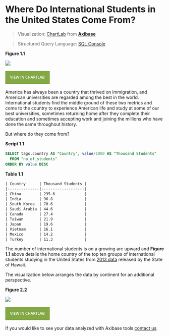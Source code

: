 Where Do International Students in the United States Come From?
===

> Visualization: [ChartLab](https://apps.axibase.com) from **[Axibase](https://axibase.com)**

> Structured Query Language: [SQL Console](https://github.com/axibase/atsd/blob/master/sql/README.md)

**Figure 1.1**

![](Images/is-001.png)

[![View in ChartLab](Images/button.png)](https://apps.axibase.com/chartlab/69decfcc/2/#fullscreen)

America has always been a country that thrived on immigration, and American universities are regarded among the best in
the world. International students find the middle ground of these two metrics and come to the country to experience American
life and study at some of our best universities, sometimes returning home after they complete their education
and sometimes accepting work and joining the millions who have done the same throughout history. 

But where do they come from?

**Script 1.1**

```sql
SELECT tags.country AS "Country", value/1000 AS "Thousand Students"
  FROM "no_of_students"
ORDER BY value DESC
```

**Table 1.1**

```ls
| Country      | Thousand Students | 
|--------------|-------------------| 
| China        | 235.6             | 
| India        | 96.8              | 
| South Korea  | 70.6              | 
| Saudi Arabia | 44.6              | 
| Canada       | 27.4              | 
| Taiwan       | 21.9              | 
| Japan        | 19.6              | 
| Vietnam      | 16.1              | 
| Mexico       | 14.2              | 
| Turkey       | 11.3              | 
```

The number of international students is on a growing arc upward and **Figure 1.1** above details the home country of the
top ten groups of international students studying in the United States from [2013 data](https://catalog.data.gov/dataset/top-10-source-countries-of-international-students-in-the-us-2013-44dd7)
released by the State of Hawaii.

The visualization below arranges the data by continent for an additional perspective. 

**Figure 2.2**

![](Images/is-002.png)

[![View in ChartLab](Images/button.png)](https://apps.axibase.com/chartlab/de703084/2/#fullscreen)

If you would like to see your data analyzed with Axibase tools [contact us](https://axibase.com/feedback/).
